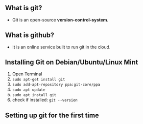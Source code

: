 ## What is git?
- Git is an open-source **version-control-system**.

## What is github?
- It is an online service built to run git in the cloud.

## Installing Git on Debian/Ubuntu/Linux Mint
1. Open Terminal
2. `sudo apt-get install git`
3. `sudo add-apt-repository ppa:git-core/ppa`
4. `sudo apt update`
5. `sudo apt install git`
6. check if installed: `git --version`

## Setting up git for the first time